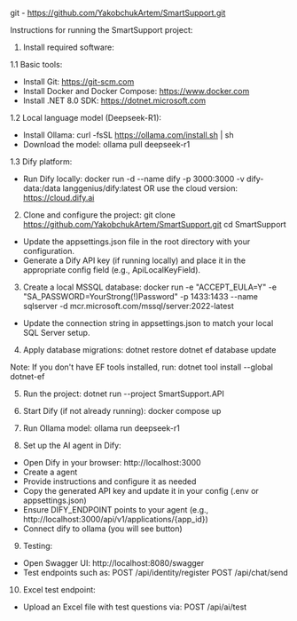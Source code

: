 git - https://github.com/YakobchukArtem/SmartSupport.git

Instructions for running the SmartSupport project:

1. Install required software:

1.1 Basic tools:
- Install Git: https://git-scm.com
- Install Docker and Docker Compose: https://www.docker.com
- Install .NET 8.0 SDK: https://dotnet.microsoft.com

1.2 Local language model (Deepseek-R1):
- Install Ollama:
  curl -fsSL https://ollama.com/install.sh | sh
- Download the model:
  ollama pull deepseek-r1

1.3 Dify platform:
- Run Dify locally:
  docker run -d --name dify -p 3000:3000 -v dify-data:/data langgenius/dify:latest
  OR use the cloud version: https://cloud.dify.ai

2. Clone and configure the project:
git clone https://github.com/YakobchukArtem/SmartSupport.git
cd SmartSupport

- Update the appsettings.json file in the root directory with your configuration.
- Generate a Dify API key (if running locally) and place it in the appropriate config field (e.g., ApiLocalKeyField).

3. Create a local MSSQL database:
docker run -e "ACCEPT_EULA=Y" -e "SA_PASSWORD=YourStrong(!)Password" -p 1433:1433 --name sqlserver -d mcr.microsoft.com/mssql/server:2022-latest

- Update the connection string in appsettings.json to match your local SQL Server setup.

4. Apply database migrations:
dotnet restore
dotnet ef database update

Note: If you don't have EF tools installed, run:
dotnet tool install --global dotnet-ef

5. Run the project:
dotnet run --project SmartSupport.API

6. Start Dify (if not already running):
docker compose up

7. Run Ollama model:
ollama run deepseek-r1

8. Set up the AI agent in Dify:
- Open Dify in your browser: http://localhost:3000
- Create a agent
- Provide instructions and configure it as needed
- Copy the generated API key and update it in your config (.env or appsettings.json)
- Ensure DIFY_ENDPOINT points to your agent (e.g., http://localhost:3000/api/v1/applications/{app_id})
- Connect dify to ollama (you will see button)

9. Testing:
- Open Swagger UI: http://localhost:8080/swagger
- Test endpoints such as:
  POST /api/identity/register
  POST /api/chat/send

10. Excel test endpoint:
- Upload an Excel file with test questions via:
  POST /api/ai/test
